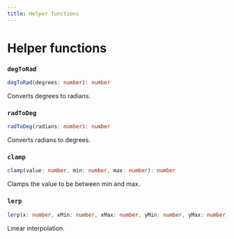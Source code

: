 ```yaml
---
title: Helper functions
---
```

# Helper functions

### `degToRad`
```typescript
degToRad(degrees: number): number
```
Converts degrees to radians.

### `radToDeg`
```typescript
radToDeg(radians: number): number
```
Converts radians to degrees.

### `clamp`
```typescript
clamp(value: number, min: number, max: number): number
```
Clamps the value to be between min and max.

### `lerp`
```typescript
lerp(x: number, xMin: number, xMax: number, yMin: number, yMax: number): number
```
Linear interpolation.
